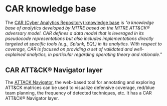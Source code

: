# CAR knowledge base

The [CAR (Cyber Analytics Repository) knowledge base](https://car.mitre.org/) is _"a knowledge base of analytics developed by MITRE based on the MITRE ATT&CK® adversary model. CAR defines a data model that is leveraged in its pseudocode representations but also includes implementations directly targeted at specific tools (e.g., Splunk, EQL) in its analytics. With respect to coverage, CAR is focused on providing a set of validated and well-explained analytics, in particular regarding operating theory and rationale."_

## CAR ATT&CK® Navigator layer

The [ATTACK Navigator](https://mitre-attack.github.io/attack-navigator/), the web-based tool for annotating and 
exploring ATT&CK matrices can be used to visualize defensive coverage, red/blue team planning, the frequency of 
detected techniques, etc. It has a CAR ATT&CK® Navigator layer.
